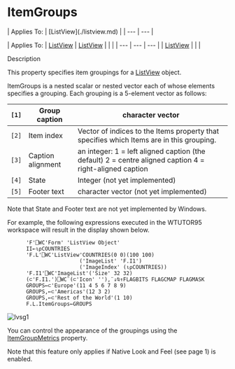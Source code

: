 




<h1 class="heading"><span class="name">ItemGroups</span></h1>
| Applies To: | [ListView](./listview.md) |
| --- | ---  |

| Applies To: | [ListView](./listview.md) | [ListView](./listview.md) |  |  |
| --- | --- | ---  |
| [ListView](./listview.md) |  |  |


Description


This property specifies item groupings for a [ListView](./listview.md) object.


ItemGroups is a nested scalar or nested vector each of whose elements specifies a grouping. Each grouping is a 5-element vector as follows:

| `[1]` | Group caption | character vector |
| --- | --- | ---  |
| `[2]` | Item index | Vector of indices to the Items property that specifies which Items are in this grouping. |
| `[3]` | Caption alignment | an integer: 1 = left aligned caption (the default) 2 = centre        aligned caption 4 = right-aligned caption |
| `[4]` | State | Integer (not yet implemented) |
| `[5]` | Footer text | character vector (not yet implemented) |


Note that State and Footer text are not yet implemented by Windows.


For example, the following expressions executed in the WTUTOR95 workspace will result in the display shown below.
```apl
      'F'⎕WC'Form' 'ListView Object'
      II←⍳⍴COUNTRIES
      'F.L'⎕WC'ListView'COUNTRIES(0 0)(100 100)
                       ('ImageList' 'F.I1')
                       ('ImageIndex' (⍳⍴COUNTRIES))
      'F.I1'⎕WC'ImageList'('Size' 32 32)
      (⊂'F.I1.')⎕WC¨(⊂'Icon' ''),¨↓⍉↑FLAGBITS FLAGCMAP FLAGMASK
      GROUPS←⊂'Europe'(11 4 5 6 7 8 9)
      GROUPS,←⊂'Americas'(12 3 2)
      GROUPS,←⊂'Rest of the World'(1 10)
      F.L.ItemGroups←GROUPS
```


![lvsg1](../img/lvsg1.gif)


You can control the appearance of the groupings using the [ItemGroupMetrics](itemgroupmetrics.md) property.



Note that this feature only applies if Native Look and Feel 
(see page 1)
 is enabled.


